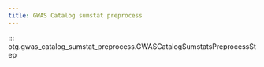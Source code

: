 ```yaml
---
title: GWAS Catalog sumstat preprocess
---
```

::: otg.gwas_catalog_sumstat_preprocess.GWASCatalogSumstatsPreprocessStep
